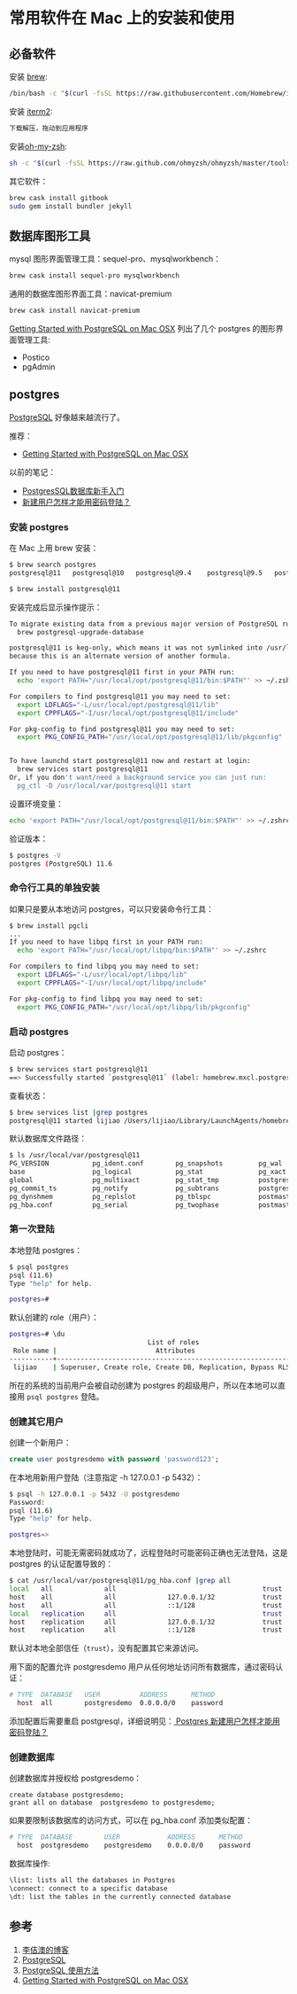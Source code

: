 <!-- toc -->
# 常用软件在 Mac 上的安装和使用

## 必备软件

安装 [brew](https://brew.sh/):
　
```sh
/bin/bash -c "$(curl -fsSL https://raw.githubusercontent.com/Homebrew/install/master/install.sh)"
```

安装 [iterm2](https://www.iterm2.com/):

```sh
下载解压，拖动到应用程序
```

安装[oh-my-zsh](https://ohmyz.sh/):

```sh
sh -c "$(curl -fsSL https://raw.github.com/ohmyzsh/ohmyzsh/master/tools/install.sh)"
```

其它软件：

```sh
brew cask install gitbook
sudo gem install bundler jekyll
```

## 数据库图形工具

mysql 图形界面管理工具：sequel-pro、mysqlworkbench：

```sh
brew cask install sequel-pro mysqlworkbench
```

通用的数据库图形界面工具：navicat-premium

```sh
brew cask install navicat-premium
```

[Getting Started with PostgreSQL on Mac OSX][4] 列出了几个 postgres 的图形界面管理工具:

* Postico
* pgAdmin

## postgres

[PostgreSQL][2] 好像越来越流行了。

推荐：

* [Getting Started with PostgreSQL on Mac OSX][4]

以前的笔记：

* [PostgresSQL数据库新手入门](https://www.lijiaocn.com/%E6%8A%80%E5%B7%A7/2017/08/31/postgre-usage.html)
* [新建用户怎样才能用密码登陆？](https://www.lijiaocn.com/%E6%8A%80%E5%B7%A7/2018/09/28/postgres-user-manage.html)

### 安装 postgres

在 Mac 上用 brew 安装：

```sh
$ brew search postgres
postgresql@11   postgresql@10   postgresql@9.4    postgresql@9.5   postgresql@9.6

$ brew install postgresql@11
```

安装完成后显示操作提示：

```sh
To migrate existing data from a previous major version of PostgreSQL run:
  brew postgresql-upgrade-database

postgresql@11 is keg-only, which means it was not symlinked into /usr/local,
because this is an alternate version of another formula.

If you need to have postgresql@11 first in your PATH run:
  echo 'export PATH="/usr/local/opt/postgresql@11/bin:$PATH"' >> ~/.zshrc

For compilers to find postgresql@11 you may need to set:
  export LDFLAGS="-L/usr/local/opt/postgresql@11/lib"
  export CPPFLAGS="-I/usr/local/opt/postgresql@11/include"

For pkg-config to find postgresql@11 you may need to set:
  export PKG_CONFIG_PATH="/usr/local/opt/postgresql@11/lib/pkgconfig"


To have launchd start postgresql@11 now and restart at login:
  brew services start postgresql@11
Or, if you don't want/need a background service you can just run:
  pg_ctl -D /usr/local/var/postgresql@11 start
```

设置环境变量：

```sh
echo 'export PATH="/usr/local/opt/postgresql@11/bin:$PATH"' >> ~/.zshrc
```

验证版本：

```sh
$ postgres -V
postgres (PostgreSQL) 11.6
```

### 命令行工具的单独安装

如果只是要从本地访问 postgres，可以只安装命令行工具：

```sh
$ brew install pgcli
...
If you need to have libpq first in your PATH run:
  echo 'export PATH="/usr/local/opt/libpq/bin:$PATH"' >> ~/.zshrc

For compilers to find libpq you may need to set:
  export LDFLAGS="-L/usr/local/opt/libpq/lib"
  export CPPFLAGS="-I/usr/local/opt/libpq/include"

For pkg-config to find libpq you may need to set:
  export PKG_CONFIG_PATH="/usr/local/opt/libpq/lib/pkgconfig"
```

### 启动 postgres

启动 postgres：

```sh
$ brew services start postgresql@11
==> Successfully started `postgresql@11` (label: homebrew.mxcl.postgresql@11)
```

查看状态：

```sh
$ brew services list |grep postgres
postgresql@11 started lijiao /Users/lijiao/Library/LaunchAgents/homebrew.mxcl.postgresql@11.plist
```

默认数据库文件路径：

```sh
$ ls /usr/local/var/postgresql@11
PG_VERSION           pg_ident.conf        pg_snapshots         pg_wal
base                 pg_logical           pg_stat              pg_xact
global               pg_multixact         pg_stat_tmp          postgresql.auto.conf
pg_commit_ts         pg_notify            pg_subtrans          postgresql.conf
pg_dynshmem          pg_replslot          pg_tblspc            postmaster.opts
pg_hba.conf          pg_serial            pg_twophase          postmaster.pid
```

### 第一次登陆

本地登陆 postgres：

```sh
$ psql postgres
psql (11.6)
Type "help" for help.

postgres=#
```

默认创建的 role（用户）：

```sh
postgres=# \du
                                   List of roles
 Role name |                         Attributes                         | Member of
-----------+------------------------------------------------------------+-----------
 lijiao    | Superuser, Create role, Create DB, Replication, Bypass RLS | {}
```

所在的系统的当前用户会被自动创建为 postgres 的超级用户，所以在本地可以直接用 `psql postgres` 登陆。

### 创建其它用户

创建一个新用户：

```sql
create user postgresdemo with password 'password123';
```

在本地用新用户登陆（注意指定 -h 127.0.0.1 -p 5432）：

```sh
$ psql -h 127.0.0.1 -p 5432 -U postgresdemo
Password:
psql (11.6)
Type "help" for help.

postgres=>
```

本地登陆时，可能无需密码就成功了，远程登陆时可能密码正确也无法登陆，这是 postgres 的认证配置导致的：

```sh
$ cat /usr/local/var/postgresql@11/pg_hba.conf |grep all
local   all             all                                     trust
host    all             all             127.0.0.1/32            trust
host    all             all             ::1/128                 trust
local   replication     all                                     trust
host    replication     all             127.0.0.1/32            trust
host    replication     all             ::1/128                 trust
```

默认对本地全部信任（`trust`），没有配置其它来源访问。

用下面的配置允许 postgresdemo 用户从任何地址访问所有数据库，通过密码认证：

```sh
# TYPE  DATABASE   USER          ADDRESS      METHOD
  host  all        postgresdemo  0.0.0.0/0    password
```

添加配置后需要重启 postgresql，详细说明见：[ Postgres 新建用户怎样才能用密码登陆？](https://www.lijiaocn.com/%E6%8A%80%E5%B7%A7/2018/09/28/postgres-user-manage.html)

### 创建数据库

创建数据库并授权给 postgresdemo：

```mysql
create database postgresdemo;
grant all on database  postgresdemo to postgresdemo;
```

如果要限制该数据库的访问方式，可以在 pg_hba.conf 添加类似配置：

```sh
# TYPE  DATABASE        USER            ADDRESS      METHOD
  host  postgresdemo    postgresdemo    0.0.0.0/0    password
```

数据库操作:

```sh
\list: lists all the databases in Postgres
\connect: connect to a specific database
\dt: list the tables in the currently connected database
```

## 参考

1. [李佶澳的博客][1]
2. [PostgreSQL][2]
3. [PostgreSQL 使用方法][3]
4. [Getting Started with PostgreSQL on Mac OSX][4]

[1]: https://www.lijiaocn.com "李佶澳的博客"
[2]: https://www.postgresql.org/ "PostgreSQL"
[3]: https://www.lijiaocn.com/tags/all.html#postgres "postgres usage"
[4]: https://www.codementor.io/@engineerapart/getting-started-with-postgresql-on-mac-osx-are8jcopb "Getting Started with PostgreSQL on Mac OSX"
